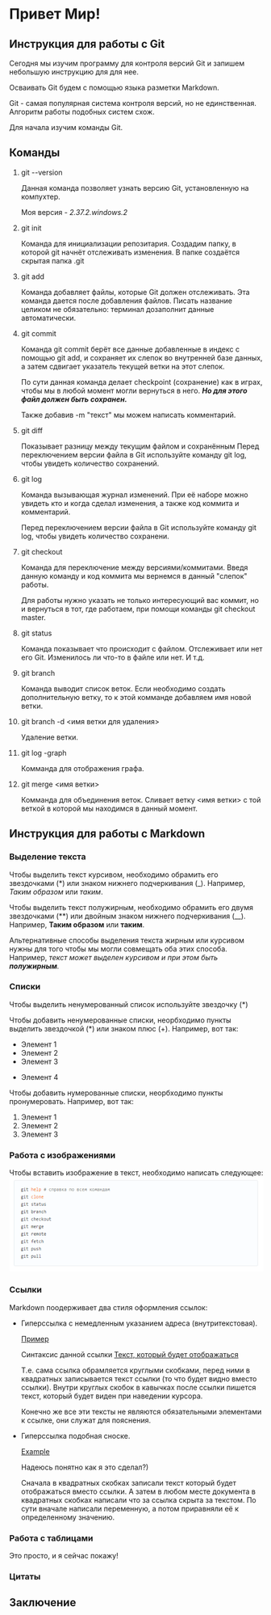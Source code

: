 # Привет Мир!
## Инструкция для работы с Git
Сегодня мы изучим программу для контроля версий Git и запишем небольшую инструкцию для для нее. 

Осваивать Git будем с помощью языка разметки Markdown.

Git - самая  популярная система контроля 
версий, но не единственная. Алгоритм 
работы подобных систем схож.

Для начала изучим команды Git.

## Команды

1. git --version

    Данная команда позволяет узнать версию Git, установленную на компухтер.
    
    Моя версия - *2.37.2.windows.2*

2. git init

    Команда для инициализации репозитария. Создадим папку, в которой git начнёт отслеживать изменения.
В папке создаётся скрытая папка .git

3. git add

    Команда добавляет файлы, которые Git должен отслеживать. Эта команда дается после добавления файлов. Писать название целиком не обязательно: терминал дозаполнит данные автоматически.

4. git commit

    Команда git commit берёт все данные добавленные в индекс с помощью git add, и сохраняет их слепок во внутренней базе данных, а затем сдвигает указатель текущей ветки на этот слепок.

    По сути данная команда делает checkpoint (сохранение) как в играх, чтобы мы в любой момент могли вернуться в него. ***Но для этого файл должен быть сохранен.***

    Также добавив -m "текст" мы можем написать комментарий.

5. git diff

    Показывает разницу между текущим файлом и сохранённым Перед переключением версии файла в Git используйте команду git log, чтобы увидеть количество сохранений.

6. git log

    Команда вызывающая журнал изменений. При её наборе можно увидеть кто и когда сделал изменения, а также код коммита и комментарий.
    
    Перед переключением версии файла в Git используйте команду git log, чтобы увидеть количество сохранени.

7. git checkout

    Команда для переключение между версиями/коммитами. Введя данную команду и код коммита мы вернемся в данный "слепок" работы. 
    
    Для работы нужно указать не только интересующий вас коммит, но и вернуться в тот, где работаем, при помощи команды git checkout master.

8. git status
    
    Команда показывает что происходит с файлом. Отслеживает или нет его Git. Изменилось ли что-то в файле или нет. И т.д.

9. git branch
    
    Команда выводит список веток. Если необходимо создать дополнительную ветку, то к этой комманде добавляем имя новой ветки.

10. git branch -d <имя ветки для удаления>

    Удаление ветки.

11. git log -graph

    Комманда для отображения графа.

12. git merge <имя ветки>

    Комманда для объединения веток. Сливает ветку <имя ветки> с той веткой в которой мы находимся в данный момент.

## Инструкция для работы с Markdown

### Выделение текста
Чтобы выделить текст курсивом, необходимо обрамить его звездочками (*) или знаком нижнего подчеркивания (_). 
Например, *Таким образом* или _таким_.

Чтобы выделить текст полужирным, необходимо обрамить его двумя звездочками (**) или двойным знаком нижнего подчеркивания (__).
Например, **Таким образом** или __таким__.

Альтернативные способы выделения текста жирным или курсивом нужны для того чтобы мы могли совмещать оба этих способа. 
Например, _текст может выделен курсивом и при этом быть **полужирным**._  

### Списки
Чтобы выделить ненумерованный список используйте звездочку (*)

Чтобы добавить ненумерованные списки, неорбходимо пункты выделить звездочкой (*) или знаком плюс (+). Например, вот так:
* Элемент 1
* Элемент 2
* Элемент 3
+ Элемент 4

Чтобы добавить нумерованные списки, неорбходимо пункты пронумеровать. Например, вот так:
1. Элемент 1
2. Элемент 2
3. Элемент 3

### Работа с изображениями
Чтобы вставить изображение в текст, необходимо написать  следующее:
![Это основные комманды в Git](Commands.png)

### Ссылки


Markdown поодерживает два стиля оформления ссылок:
* Гиперссылка с немедленным указанием адреса (внутритекстовая).

    [Пример](https://gist.github.com/Jekins/2bf2d0638163f1294637#Links "Статья, которая помогла мне")

    Синтаксис данной ссылки [Текст, который будет отображаться](URL-адрес "Текст который будет отображаться при наведениии курсора на ссылку")

    Т.е. сама ссылка обрамляется круглыми скобками, перед ними в квадратных записывается текст ссылки (то что будет видно вместо ссылки). Внутри круглых скобок в кавычках после ссылки пишется текст, который будет виден при наведении курсора.

    Конечно же все эти тексты не являются обязательными элементами к ссылке, они служат для пояснения. 

* Гиперссылка подобная сноске.

    [Example]

    [Example]:[https://gist.github.com/Jekins/2bf2d0638163f1294637#Links] "Description"
    
    Надеюсь понятно как я это сделал?)

    Сначала в квадратных скобках записали текст который будет отображаться вместо ссылки. А затем в любом месте документа в квадратных скобках написали что за ссылка скрыта за текстом. По сути вначале написали переменную, а потом приравняли её к определенному значению.


### Работа с таблицами

Это просто, и я сейчас покажу!

### Цитаты
## Заключение